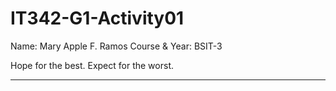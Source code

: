 # IT342-G1-Activity01
Name: Mary Apple F. Ramos
Course & Year: BSIT-3

Hope for the best. Expect for the worst.

***